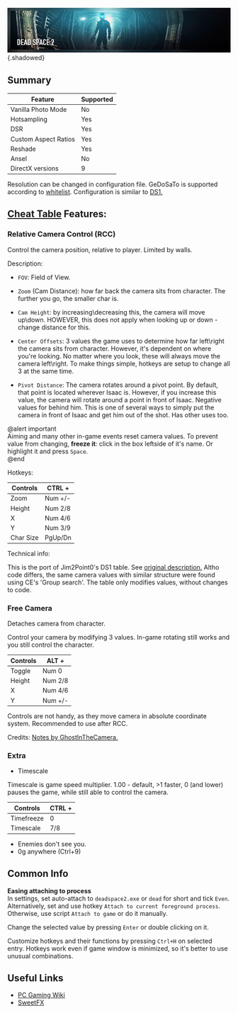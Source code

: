 ![Dead Space 2](../Images/DeadSpace2_header.png "Shot by Jim2point0"){.shadowed}

## Summary

Feature | Supported
--|--
Vanilla Photo Mode | No
Hotsampling | Yes
DSR | Yes
Custom Aspect Ratios | Yes
Reshade | Yes 
Ansel | No
DirectX versions | 9

Resolution can be changed in configuration file. GeDoSaTo is supported according to [whitelist](https://github.com/PeterTh/gedosato/blob/master/pack/config/whitelist.txt#L52). 
Configuration is similar to [DS1.](https://steamcommunity.com/sharedfiles/filedetails/?id=604010024) 

## [Cheat Table](../CheatTables/DeadSpace2_camera.CT) Features:

### Relative Camera Control (RCC)
Control the camera position, relative to player. Limited by walls. 

Description:

- `FOV`: Field of View.
- `Zoom` (Cam Distance): how far back the camera sits from character. The further you go, the smaller char is. 

- `Cam Height`: by increasing\decreasing this, the camera will move up\down. HOWEVER, this does not apply when looking up or down - change distance for this.

- `Center Offsets`: 3 values the game uses to determine how far left\right the camera sits from character. However, it's dependent on where you're looking. No matter where you look, these will always move the camera left\right. To make things simple, hotkeys are setup to change all 3 at the same time.

- `Pivot Distance`: The camera rotates around a pivot point. By default, that point is located wherever Isaac is. However, if you increase this value, the camera will rotate around a point in front of Isaac. Negative values for behind him. This is one of several ways to simply put the camera in front of Isaac and get him out of the shot. Has other uses too.

@alert important  
Aiming and many other in-game events reset camera values. To prevent value from changing, **freeze it**: click in the box leftside of it's name. Or highlight it and press `Space`.  
@end

Hotkeys:

Controls|CTRL +
--|--
Zoom|Num +/-
Height|Num 2/8
X|Num 4/6
Y|Num 3/9
Char Size|PgUp/Dn

Technical info: 

This is the port of Jim2Point0's DS1 table. See [original description.](https://web.archive.org/web/20141021190640/flickr.com/groups/deadendthrills/discuss/72157631765632995/) Altho code differs, the same camera values with similar structure were found using CE's 'Group search'. The table only modifies values, without changes to code.

### Free Camera
Detaches camera from character. 

Control your camera by modifying 3 values. In-game rotating still works and you still control the character. 

Controls|ALT +
--|--
Toggle|Num 0
Height|Num 2/8
X|Num 4/6
Y|Num +/-

Controls are not handy, as they move camera in absolute coordinate system. Recommended to use after RCC.

Credits: [Notes by GhostInTheCamera.](https://github.com/ghostinthecamera/PhotomodeCheatTables/blob/master/WIP/Dead%20Space%202/notes.txt)

### Extra

- Timescale

Timescale is game speed multiplier. 1.00 - default, >1 faster, 0 (and lower) pauses the game, while still able to control the camera. 

Controls|CTRL +
--|--
Timefreeze|0
Timescale|7/8

- Enemies don't see you.
- 0g anywhere (Ctrl+9)

## Common Info

**Easing attaching to process**  
In settings, set auto-attach to `deadspace2.exe` or `dead` for short and tick `Even`.  
Alternatively, set and use hotkey `Attach to current foreground process`.  
Otherwise, use script `Attach to game` or do it manually.

Change the selected value by pressing `Enter` or double clicking on it.

Customize hotkeys and their functions by pressing `Ctrl+H` on selected entry. Hotkeys work even if game window is minimized, so it's better to use unusual combinations.

## Useful Links

- [PC Gaming Wiki](https://www.pcgamingwiki.com/wiki/Dead_Space_2)
- [SweetFX](https://sfx.thelazy.net/games/game/30/)
